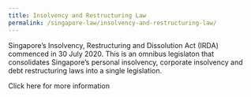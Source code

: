 ```yaml
---
title: Insolvency and Restructuring Law
permalink: /singapore-law/insolvency-and-restructuring-law/
---
```


Singapore’s Insolvency, Restructuring and Dissolution Act (IRDA) commenced in 30 July 2020. This is an omnibus legislaton that consolidates Singapore’s personal insolvency, corporate insolvency and debt restructuring laws into a single legislation.

Click here for more information
